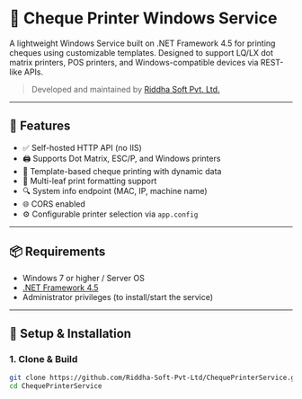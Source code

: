 # 🧾 Cheque Printer Windows Service

A lightweight Windows Service built on .NET Framework 4.5 for printing cheques using customizable templates. Designed to support LQ/LX dot matrix printers, POS printers, and Windows-compatible devices via REST-like APIs.

> Developed and maintained by [Riddha Soft Pvt. Ltd.](https://github.com/Riddha-Soft-Pvt-Ltd)

---

## 🔧 Features

- ✅ Self-hosted HTTP API (no IIS)
- 🖨️ Supports Dot Matrix, ESC/P, and Windows printers
- 🧾 Template-based cheque printing with dynamic data
- 📄 Multi-leaf print formatting support
- 🔍 System info endpoint (MAC, IP, machine name)
- 🌐 CORS enabled
- ⚙️ Configurable printer selection via `app.config`

---

## 📦 Requirements

- Windows 7 or higher / Server OS
- [.NET Framework 4.5](https://dotnet.microsoft.com)
- Administrator privileges (to install/start the service)

---

## 🚀 Setup & Installation

### 1. Clone & Build

```bash
git clone https://github.com/Riddha-Soft-Pvt-Ltd/ChequePrinterService.git
cd ChequePrinterService
